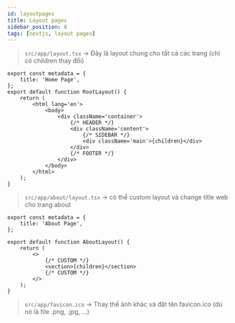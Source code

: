 ```yaml
---
id: layoutpages
title: Layout pages
sidebar_position: 8
tags: [nextjs, layout pages]
---
```


> `src/app/layout.tsx` -> Đây là layout chung cho tất cả các trang (chỉ có children thay đổi)

```tsx
export const metadata = {
    title: 'Home Page',
};
export default function RootLayout() {
    return (
        <html lang='en'>
            <body>
                <div className='container'>
                    {/* HEADER */}
                    <div className='content'>
                        {/* SIDEBAR */}
                        <div className='main'>{children}</div>
                    </div>
                    {/* FOOTER */}
                </div>
            </body>
        </html>
    );
}
```

> `src/app/about/layout.tsx` -> có thể custom layout và change title web cho trang about

```tsx
export const metadata = {
    title: 'About Page',
};

export default function AboutLayout() {
    return (
        <>
            {/* CUSTOM */}
            <section>{children}</section>
            {/* CUSTOM */}
        </>
    );
}
```

> `src/app/favicon.ico` -> Thay thế ảnh khác và đặt tên favicon.ico (dù nó là file .png, .jpg, ...)

